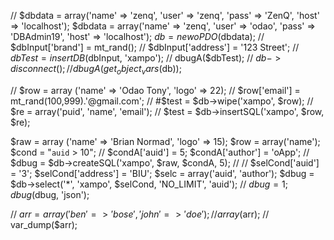 // $dbdata = array('name' => 'zenq', 'user' => 'zenq', 'pass' => 'ZenQ', 'host' => 'localhost');
$dbdata = array('name' => 'zenq', 'user' => 'odao', 'pass' => 'DBAdmin19', 'host' => 'localhost');
$db = new oPDO($dbdata);
// $dbInput['brand'] = mt_rand();
// $dbInput['address'] = '123 Street';
// $dbTest = insertDB($dbInput, 'xampo');
// dbugA($dbTest);
// $db->disconnect();
// dbugA(get_object_vars($db));

// $row = array ('name' => 'Odao Tony', 'logo' => 22);
// $row['email'] = mt_rand(100,999).'@gmail.com';
// #$test = $db->wipe('xampo', $row);
// $re = array('puid', 'name', 'email');
// $test = $db->insertSQL('xampo', $row, $re);

$raw = array ('name' => 'Brian Normad', 'logo' => 15);
$row = array('name');
$cond = "`auid` > 10";
// $condA['auid'] = 5;
$condA['author'] = 'oApp';
// $dbug = $db->createSQL('xampo', $raw, $condA, 5);
//
// $selCond['auid'] = '3';
$selCond['address'] = 'BIU';
$selc = array('auid', 'author');
$dbug = $db->select('*', 'xampo', $selCond, 'NO_LIMIT', 'auid');
// $dbug = 1;
dbug($dbug, 'json');


// $arr = array('ben' => 'bose', 'john'=> 'doe');
// array($arr);
// var_dump($arr);
